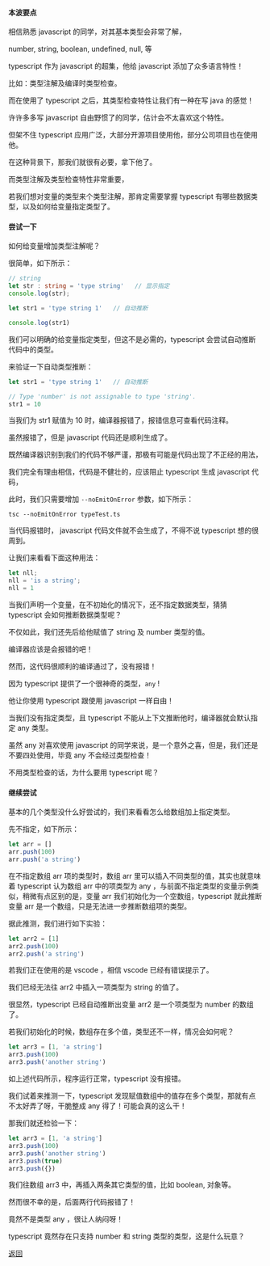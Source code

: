#### 本波要点

相信熟悉 javascript 的同学，对其基本类型会非常了解，

number, 
string,
boolean,
undefined,
null,
等

typescript 作为 javascript 的超集，他给 javascript 添加了众多语言特性！

比如：类型注解及编译时类型检查。

而在使用了 typescript 之后，其类型检查特性让我们有一种在写 java 的感觉！

许许多多写 javascript 自由野惯了的同学，估计会不太喜欢这个特性。

但架不住 typescript 应用广泛，大部分开源项目使用他，部分公司项目也在使用他。

在这种背景下，那我们就很有必要，拿下他了。

而类型注解及类型检查特性非常重要，

若我们想对变量的类型来个类型注解，那肯定需要掌握 typescript 有哪些数据类型，以及如何给变量指定类型了。

#### 尝试一下

如何给变量增加类型注解呢？

很简单，如下所示：

```ts
// string
let str : string = 'type string'   // 显示指定
console.log(str);

let str1 = 'type string 1'   // 自动推断

console.log(str1)
```

我们可以明确的给变量指定类型，但这不是必需的，typescript 会尝试自动推断代码中的类型。

来验证一下自动类型推断：

``` ts
let str1 = 'type string 1'   // 自动推断

// Type 'number' is not assignable to type 'string'.
str1 = 10

```

当我们为 str1 赋值为 10 时，编译器报错了，报错信息可查看代码注释。

虽然报错了，但是 javascript 代码还是顺利生成了。

既然编译器识别到我们的代码不够严谨，那极有可能是代码出现了不正经的用法，

我们完全有理由相信，代码是不健壮的，应该阻止 typescript 生成 javascript 代码，

此时，我们只需要增加 `--noEmitOnError` 参数，如下所示：

```
tsc --noEmitOnError typeTest.ts
```

当代码报错时， javascript 代码文件就不会生成了，不得不说 typescript 想的很周到。

让我们来看看下面这种用法：

```ts
let nll;
nll = 'is a string';
nll = 1

```

当我们声明一个变量，在不初始化的情况下，还不指定数据类型，猜猜 typescript 会如何推断数据类型呢？

不仅如此，我们还先后给他赋值了 string 及 number 类型的值。

编译器应该是会报错的吧！

然而，这代码很顺利的编译通过了，没有报错！

因为 typescript 提供了一个很神奇的类型，`any` !

他让你使用 typescript 跟使用 javascript 一样自由！

当我们没有指定类型，且 typescript 不能从上下文推断他时，编译器就会默认指定 any 类型。

虽然 any 对喜欢使用 javascript 的同学来说，是一个意外之喜，但是，我们还是不要四处使用，毕竟 any 不会经过类型检查！

不用类型检查的话，为什么要用 typescript 呢？

#### 继续尝试

基本的几个类型没什么好尝试的，我们来看看怎么给数组加上指定类型。

先不指定，如下所示：

```ts
let arr = []
arr.push(100)
arr.push('a string')
```

在不指定数组 arr 项的类型时，数组 arr 里可以插入不同类型的值，其实也就意味着 typescript 认为数组 arr 中的项类型为 any ，与前面不指定类型的变量示例类似，稍微有点区别的是，变量 arr 我们初始化为一个空数组，typescript 就此推断变量 arr 是一个数组，只是无法进一步推断数组项的类型。

据此推测，我们进行如下实验：

```ts
let arr2 = [1]
arr2.push(100)
arr2.push('a string')
```

若我们正在使用的是 vscode ，相信 vscode 已经有错误提示了。

我们已经无法往 arr2 中插入一项类型为 string 的值了。

很显然，typescript 已经自动推断出变量 arr2 是一个项类型为 number 的数组了。

若我们初始化的时候，数组存在多个值，类型还不一样，情况会如何呢？

```ts
let arr3 = [1, 'a string']
arr3.push(100)
arr3.push('another string')
```

如上述代码所示，程序运行正常，typescript 没有报错。

我们试着来推测一下，typescript 发现赋值数组中的值存在多个类型，那就有点不太好弄了呀，干脆整成 any 得了！可能会真的这么干！

那我们就还检验一下：

```ts
let arr3 = [1, 'a string']
arr3.push(100)
arr3.push('another string')
arr3.push(true)
arr3.push({})
```

我们往数组 arr3 中，再插入两条其它类型的值，比如 boolean, 对象等。

然而很不幸的是，后面两行代码报错了！

竟然不是类型 any ，很让人纳闷呀！

typescript 竟然存在只支持 number 和 string 类型的类型，这是什么玩意？


[返回](/README.md)





































